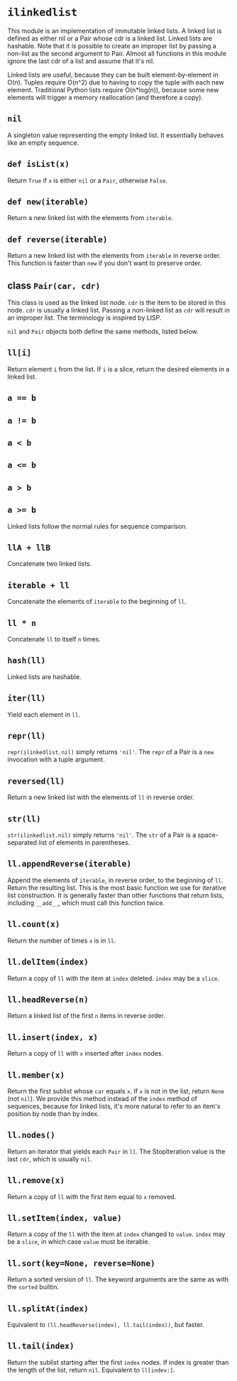 # `ilinkedlist`

This module is an implementation of immutable linked lists. A linked list is
defined as either nil or a Pair whose cdr is a linked list. Linked lists are
hashable. Note that it is possible to create an improper list by passing a
non-list as the second argument to Pair. Almost all functions in this module
ignore the last cdr of a list and assume that it's nil.

Linked lists are useful, because they can be built element-by-element in O(n).
Tuples require O(n^2) due to having to copy the tuple with each new element.
Traditional Python lists require O(n*log(n)), because some new elements will
trigger a memory reallocation (and therefore a copy).

## `nil`

A singleton value representing the empty linked list. It essentially behaves
like an empty sequence.

## `def isList(x)`

Return `True` if `x` is either `nil` or a `Pair`, otherwise `False`.

## `def new(iterable)`

Return a new linked list with the elements from `iterable`.

## `def reverse(iterable)`

Return a new linked list with the elements from `iterable` in reverse order.
This function is faster than `new` if you don't want to preserve order.

## class `Pair(car, cdr)`

This class is used as the linked list node. `cdr` is the item to be stored in
this node. `cdr` is usually a linked list. Passing a non-linked list as `cdr`
will result in an improper list. The terminology is inspired by LISP.

`nil` and `Pair` objects both define the same methods, listed below.

## `ll[i]`

Return element `i` from the list. If `i` is a slice, return the desired elements
in a linked list.

## `a == b`
## `a != b`
## `a < b`
## `a <= b`
## `a > b`
## `a >= b`

Linked lists follow the normal rules for sequence comparison.

## `llA + llB`

Concatenate two linked lists.

## `iterable + ll`

Concatenate the elements of `iterable` to the beginning of `ll`.

## `ll * n`

Concatenate `ll` to itself `n` times.

## `hash(ll)`

Linked lists are hashable.

## `iter(ll)`

Yield each element in `ll`.

## `repr(ll)`

`repr(ilinkedlist.nil)` simply returns `'nil'`. The `repr` of a Pair is a `new`
invocation with a tuple argument.

## `reversed(ll)`

Return a new linked list with the elements of `ll` in reverse order.

## `str(ll)`

`str(ilinkedlist.nil)` simply returns `'nil'`. The `str` of a Pair is a
space-separated list of elements in parentheses.

## `ll.appendReverse(iterable)`

Append the elements of `iterable`, in reverse order, to the beginning of `ll`.
Return the resulting list. This is the most basic function we use for iterative
list construction. It is generally faster than other functions that return
lists, including `__add__`, which must call this function twice.

## `ll.count(x)`

Return the number of times `x` is in `ll`.

## `ll.delItem(index)`

Return a copy of `ll` with the item at `index` deleted. `index` may be a
`slice`.

## `ll.headReverse(n)`

Return a linked list of the first `n` items in reverse order.

## `ll.insert(index, x)`

Return a copy of `ll` with `x` inserted after `index` nodes.

## `ll.member(x)`

Return the first sublist whose `car` equals `x`. If `x` is not in the list,
return `None` (not `nil`). We provide this method instead of the `index` method
of sequences, because for linked lists, it's more natural to refer to an item's
position by node than by index.

## `ll.nodes()`

Return an iterator that yields each `Pair` in `ll`. The StopIteration value is
the last `cdr`, which is usually `nil`.

## `ll.remove(x)`

Return a copy of `ll` with the first item equal to `x` removed.

## `ll.setItem(index, value)`

Return a copy of the `ll` with the item at `index` changed to `value`. `index`
may be a `slice`, in which case `value` must be iterable.

## `ll.sort(key=None, reverse=None)`

Return a sorted version of `ll`. The keyword arguments are the same as with the
`sorted` builtin.

## `ll.splitAt(index)`

Equivalent to `(ll.headReverse(index), ll.tail(index))`, but faster.

## `ll.tail(index)`

Return the sublist starting after the first `index` nodes. If index is greater
than the length of the list, return `nil`. Equivalent to `ll[index:]`.
